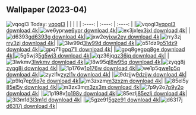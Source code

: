 ## Wallpaper (2023-04)
![vqogl3](https://w.wallhaven.cc/full/vq/wallhaven-vqogl3.jpg) Today: [vqogl3](https://th.wallhaven.cc/small/vq/vqogl3.jpg)
|      |      |      |
| :----: | :----: | :----: |
|![vqogl3](https://th.wallhaven.cc/small/vq/vqogl3.jpg)[vqogl3 download 4k](https://wallhaven.cc/w/vqogl3)|![we6ypr](https://th.wallhaven.cc/small/we/we6ypr.jpg)[we6ypr download 4k](https://wallhaven.cc/w/we6ypr)|![ex3jxl](https://th.wallhaven.cc/small/ex/ex3jxl.jpg)[ex3jxl download 4k](https://wallhaven.cc/w/ex3jxl)|
|![d6393g](https://th.wallhaven.cc/small/d6/d6393g.jpg)[d6393g download 4k](https://wallhaven.cc/w/d6393g)|![jxw2ey](https://th.wallhaven.cc/small/jx/jxw2ey.jpg)[jxw2ey download 4k](https://wallhaven.cc/w/jxw2ey)|![rry3zj](https://th.wallhaven.cc/small/rr/rry3zj.jpg)[rry3zj download 4k](https://wallhaven.cc/w/rry3zj)|
|![3lw99d](https://th.wallhaven.cc/small/3l/3lw99d.jpg)[3lw99d download 4k](https://wallhaven.cc/w/3lw99d)|![o51dz9](https://th.wallhaven.cc/small/o5/o51dz9.jpg)[o51dz9 download 4k](https://wallhaven.cc/w/o51dz9)|![gpq71l](https://th.wallhaven.cc/small/gp/gpq71l.jpg)[gpq71l download 4k](https://wallhaven.cc/w/gpq71l)|
|![gpq8ge](https://th.wallhaven.cc/small/gp/gpq8ge.jpg)[gpq8ge download 4k](https://wallhaven.cc/w/gpq8ge)|![5g5wj3](https://th.wallhaven.cc/small/5g/5g5wj3.jpg)[5g5wj3 download 4k](https://wallhaven.cc/w/5g5wj3)|![qz36jq](https://th.wallhaven.cc/small/qz/qz36jq.jpg)[qz36jq download 4k](https://wallhaven.cc/w/qz36jq)|
|![3lwkmv](https://th.wallhaven.cc/small/3l/3lwkmv.jpg)[3lwkmv download 4k](https://wallhaven.cc/w/3lwkmv)|![l8w95q](https://th.wallhaven.cc/small/l8/l8w95q.jpg)[l8w95q download 4k](https://wallhaven.cc/w/l8w95q)|![zyqg8j](https://th.wallhaven.cc/small/zy/zyqg8j.jpg)[zyqg8j download 4k](https://wallhaven.cc/w/zyqg8j)|
|![1p176w](https://th.wallhaven.cc/small/1p/1p176w.jpg)[1p176w download 4k](https://wallhaven.cc/w/1p176w)|![we1p5q](https://th.wallhaven.cc/small/we/we1p5q.jpg)[we1p5q download 4k](https://wallhaven.cc/w/we1p5q)|![zyzl1v](https://th.wallhaven.cc/small/zy/zyzl1v.jpg)[zyzl1v download 4k](https://wallhaven.cc/w/zyzl1v)|
|![9dzjjw](https://th.wallhaven.cc/small/9d/9dzjjw.jpg)[9dzjjw download 4k](https://wallhaven.cc/w/9dzjjw)|![p9lq7e](https://th.wallhaven.cc/small/p9/p9lq7e.jpg)[p9lq7e download 4k](https://wallhaven.cc/w/p9lq7e)|![m3zxzm](https://th.wallhaven.cc/small/m3/m3zxzm.jpg)[m3zxzm download 4k](https://wallhaven.cc/w/m3zxzm)|
|![85el5y](https://th.wallhaven.cc/small/85/85el5y.jpg)[85el5y download 4k](https://wallhaven.cc/w/85el5y)|![m3zx3m](https://th.wallhaven.cc/small/m3/m3zx3m.jpg)[m3zx3m download 4k](https://wallhaven.cc/w/m3zx3m)|![7p9y2o](https://th.wallhaven.cc/small/7p/7p9y2o.jpg)[7p9y2o download 4k](https://wallhaven.cc/w/7p9y2o)|
|![1p198v](https://th.wallhaven.cc/small/1p/1p198v.jpg)[1p198v download 4k](https://wallhaven.cc/w/1p198v)|![85ezlj](https://th.wallhaven.cc/small/85/85ezlj.jpg)[85ezlj download 4k](https://wallhaven.cc/w/85ezlj)|![3l3m1d](https://th.wallhaven.cc/small/3l/3l3m1d.jpg)[3l3m1d download 4k](https://wallhaven.cc/w/3l3m1d)|
|![5gze91](https://th.wallhaven.cc/small/5g/5gze91.jpg)[5gze91 download 4k](https://wallhaven.cc/w/5gze91)|![d6317j](https://th.wallhaven.cc/small/d6/d6317j.jpg)[d6317j download 4k](https://wallhaven.cc/w/d6317j)|